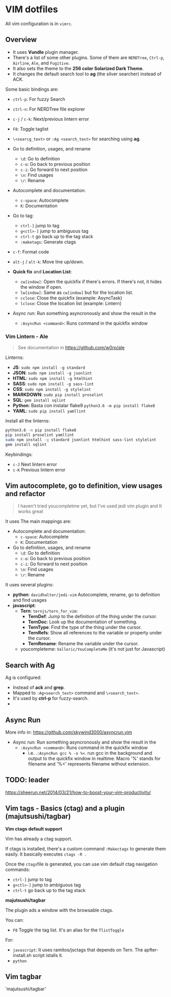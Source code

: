 # VIM dotfiles
All vim configuration is in `vimrc`.

## Overview
* It uses **Vundle** plugin manager.
* There's a list of some other plugins. Some of them are `NERDTree`, `Ctrl-p`, `Airline`, `Ale`, and `Fugitive`.
* It also sets the theme to the **256 color Solarized Dark Theme**.
* It changes the default search tool to **ag** (the silver searcher) instead of ACK.

Some basic bindings are:

* `ctrl-p`: For fuzzy Search 
* `ctrl-n`: For NERDTree file explorer 
* `c-j` / `c-k`: Next/previous lintern error
*  `F8`: Toggle taglist
*  `\<searcg_text>` or `:Ag <search_text>` for searching using **ag**.
* Go to definition, usages, and rename
   * `\d`: Go to definition
   * `c-o`: Go back to previous position
   * `c-i`: Go forward to next position
   * `\n`: Find usages
   * `\r`: Rename
* Autocomplete and documentation:
   * `c-space`: Autocomplete
   * `K`: Documentation
*  Go to tag:
   * `ctrl-]` jump to tag
   * `g<ctl>-]` jump to ambiguous tag
   * `ctrl-t` go back up to the tag stack
   * `:maketags`: Generate ctags
*  `c-f`: Format code 
* `alt-j` / `alt-k`: Move line up/down.
* **Quick fix** and **Location List**:
  * `cw[indow]`: Open the quickfix if there's errors. If there's not, it hides the window if open.
  * `lw[indow]`: Same as `cw[indow]` but for the location list.
  * `cclose`: Close the quickfix (example: AsyncTask)
  * `lclose`: Close the location list (example: Lintern)

* Async run: Run something asyncronously and show the result in the 
   * `:AsyncRun <command>`: Runs command in the quickfix window 

### Vim Lintern - Ale
> See documentation in https://github.com/w0rp/ale

Linterns:

  * **JS**: `sudo npm install -g standard`
  * **JSON**: `sudo npm install -g jsonlint`
  * **HTML**: `sudo npm install -g htmlhint`
  * **SASS**: `sudo npm install -g sass-lint`
  * **CSS**: `sudo npm install -g stylelint` 
  * **MARKDOWN**: `sudo pip install proselint`
  * **SQL**: `gem install sqlint`
  * **Python**: Basta con instalar flake9 `python3.6 -m pip install flake8` 
  * **YAML**: `sudo pip install yamllint`

Install all the linterns:
```bash
python3.6 -m pip install flake8
pip install proselint yamllint
sudo npm install -g standard jsonlint htmlhint sass-lint stylelint
gem install sqlint
```

Keybindings:

* `c-J` Next lintern error
* `c-K` Previous lintern error

## Vim autocomplete, go to definition, view usages and refactor 
> I haven't tried youcompletme yet, but I've used jedi vim plugin and It works great

It uses 
The main mappings are:

* Autocomplete and documentation:
   * `c-space`: Autocomplete
   * `K`: Documentation
* Go to definition, usages, and rename
   * `\d`: Go to definition
   * `c-o`: Go back to previous position
   * `c-i`: Go forward to next position
   * `\n`: Find usages
   * `\r`: Rename

It uses several plugins:

  * **python**: `davidhalter/jedi-vim` Autocomplete, rename, go to definition and find usages
  * **javascript**:
    * **Tern**: `ternjs/tern_for_vim`:
      * **TernDef**: Jump to the definition of the thing under the cursor.
      * **TernDoc**: Look up the documentation of something.
      * **TernType**: Find the type of the thing under the cursor.
      * **TernRefs**: Show all references to the variable or property under the cursor.
      * **TernRename**: Rename the variable under the cursor.
    * youcompleteme: `Valloric/YouCompleteMe` (it's not just for Javascript)


## Search with Ag
Ag is configured:

  * Instead of **ack** and **grep**.
  * Mapped to `:Ag<search_text>` command and `\<search_text>`.
  * It's used by **ctrl-p** for fuzzy-search.
  *  

## Async Run
More info in: https://github.com/skywind3000/asyncrun.vim


* Async run: Run something asyncronously and show the result in the 
   * `:AsyncRun <command>`: Runs command in the quickfix window 
      *  i.e. .`:AsyncRun gcc % -o %<`. run gcc in the background and output to the quickfix window in realtime.  Macro '%' stands for filename and '%<' represents filename without extension.

## TODO: leader

https://sheerun.net/2014/03/21/how-to-boost-your-vim-productivity/

## Vim tags - Basics (ctag) and a plugin (majutsushi/tagbar)
**Vim ctags default support**

Vim has already a ctag support.

If ctags is installed, there's a custom command `:Makectags` to generate them easily. It basically executes `ctags -R .` 

Once the `ctags`file is generated, you can use vim default ctag navigation commands:

  * `ctrl-]` jump to tag
  * `g<ctl>-]` jump to ambiguous tag
  * `ctrl-t` go back up to the tag stack

**majutsushi/tagbar**

The plugin ads a window with the browsable ctags.

You can:

  * `F8` Toggle the tag list. It's an alias for the `TlistToggle`

For:

  * `javascript`: It uses ramitos/jsctags that depends on Tern. The apfter-install.sh script istalls it.
  * `python`

## Vim tagbar

'majutsushi/tagbar'
